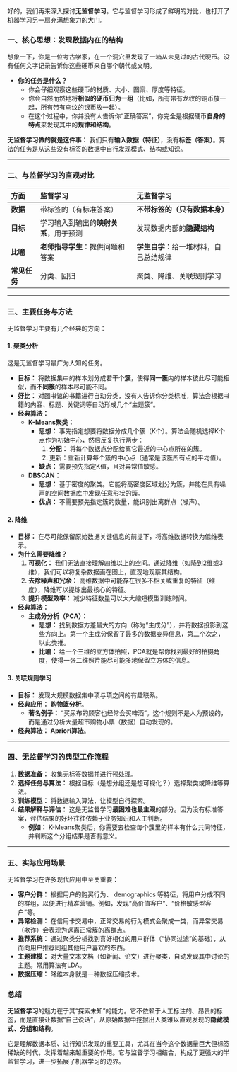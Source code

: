 好的，我们再来深入探讨**无监督学习**。它与监督学习形成了鲜明的对比，也打开了机器学习另一扇充满想象力的大门。

### 一、核心思想：发现数据内在的结构

想象一下，你是一位考古学家，在一个洞穴里发现了一箱从未见过的古代硬币。没有任何文字记录告诉你这些硬币来自哪个朝代或文明。

*   **你的任务是什么？**
    *   你会仔细观察这些硬币的材质、大小、图案、厚度等特征。
    *   你会自然而然地将**相似的硬币归为一组**（比如，所有带有龙纹的铜币放一起，所有带有鸟纹的银币放一起）。
    *   在这个过程中，你并没有人告诉你“正确答案”，你完全是根据硬币**自身的特点**来发现其中的**规律和结构**。

**无监督学习做的就是这件事：** 我们只有**输入数据（特征）**，没有**标签（答案）**。算法的任务是从这些没有标签的数据中自行发现模式、结构或知识。

---

### 二、与监督学习的直观对比

| 方面         | 监督学习                               | 无监督学习                             |
| :----------- | :------------------------------------- | :------------------------------------- |
| **数据**     | 带标签的（有标准答案）                 | **不带标签的（只有数据本身）**         |
| **目标**     | 学习输入到输出的**映射关系**，用于预测 | 发现数据内部的**隐藏结构**             |
| **比喻**     | **老师指导学生**：提供问题和答案       | **学生自学**：给一堆材料，自己总结规律 |
| **常见任务** | 分类、回归                             | 聚类、降维、关联规则学习               |

---

### 三、主要任务与方法

无监督学习主要有几个经典的方向：

#### 1. 聚类分析

这是无监督学习最广为人知的任务。

*   **目标：** 将数据集中的样本划分成若干个**簇**，使得**同一簇**内的样本彼此尽可能相似，而**不同簇**的样本尽可能不同。
*   **好比：** 对图书馆的书籍进行自动分类，没有人告诉你分类标准，算法会根据书籍的内容、标题、关键词等自动形成几个“主题簇”。
*   **经典算法：**
    *   **K-Means聚类：**
        *   **思想：** 事先指定想要将数据分成几个簇（K个）。算法会随机选择K个点作为初始中心，然后反复执行两步：
            1.  **分配：** 将每个数据点分配给离它最近的中心点所在的簇。
            2. 更新：重新计算每个簇的中心点（通常是该簇所有点的平均值）。
        *   **缺点：** 需要预先指定K值，且对异常值敏感。
    *   **DBSCAN：**
        *   **思想：** 基于密度的聚类。它能将高密度区域划分为簇，并能在具有噪声的空间数据库中发现任意形状的簇。
        *   **优点：** 不需要预先指定簇的数量，能识别出离群点（噪声）。



#### 2. 降维

*   **目标：** 在尽可能保留原始数据关键信息的前提下，将高维数据转换为低维表示。
*   **为什么需要降维？**
    1.  **可视化：** 我们无法直接理解四维以上的空间。通过降维（如降到2维或3维），我们可以将复杂数据画在图上，直观地观察其结构。
    2.  **去除噪声和冗余：** 高维数据中可能存在很多不相关或重复的特征（维度），降维可以提炼出最核心的特征。
    3.  **提升模型效率：** 减少特征数量可以大大缩短模型训练时间。
*   **经典算法：**
    *   **主成分分析（PCA）：**
        *   **思想：** 找到数据方差最大的方向（称为“主成分”），并将数据投影到这些方向上。第一个主成分保留了最多的数据变异信息，第二个次之，以此类推。
        *   **比喻：** 给一个三维的立方体拍照，PCA就是帮你找到最好的拍摄角度，使得一张二维照片能尽可能多地保留立方体的信息。



#### 3. 关联规则学习

*   **目标：** 发现大规模数据集中项与项之间的有趣联系。
*   **经典应用：** **购物篮分析**。
    *   **著名例子：** “买尿布的顾客也经常会买啤酒”。这个规则不是人为预设的，而是通过分析大量超市购物小票（数据）自动发现的。
*   **经典算法：** **Apriori算法**。

---

### 四、无监督学习的典型工作流程

1.  **数据准备：** 收集无标签数据并进行预处理。
2.  **选择任务与算法：** 根据目标（是想分组还是想可视化？）选择聚类或降维等算法。
3.  **训练模型：** 将数据输入算法，让模型自行探索。
4.  **结果解释与评估：** 这是无监督学习**最困难也最主观**的部分。因为没有标准答案，评估结果的好坏往往依赖于业务知识和人工判断。
    *   **例如：** K-Means聚类后，你需要去检查每个簇里的样本有什么共同特征，并判断这个分组结果是否有意义。

---

### 五、实际应用场景

无监督学习在许多现代应用中至关重要：

*   **客户分群：** 根据用户的购买行为、 demographics 等特征，将用户分成不同的群组，以便进行精准营销。例如，发现“高价值客户”、“价格敏感型客户”等。
*   **异常检测：** 在信用卡交易中，正常交易的行为模式会聚成一类，而异常交易（欺诈）会表现为远离正常簇的离群点。
*   **推荐系统：** 通过聚类分析找到喜好相似的用户群体（“协同过滤”的基础），从而向用户推荐同组其他用户喜欢的东西。
*   **主题建模：** 对大量文本文档（如新闻、论文）进行聚类，自动发现其中讨论的主题。常用算法有LDA。
*   **数据压缩：** 降维本身就是一种数据压缩技术。

### 总结

**无监督学习**的魅力在于其“探索未知”的能力。它不依赖于人工标注的、昂贵的标签，而是直接让数据“自己说话”，从原始数据中挖掘出人类难以直观发现的**隐藏模式、分组和结构**。

它是理解数据本质、进行知识发现的重要工具，尤其在当今这个数据量巨大但标签稀缺的时代，发挥着越来越重要的作用。它与监督学习相结合，构成了更强大的半监督学习，进一步拓展了机器学习的边界。